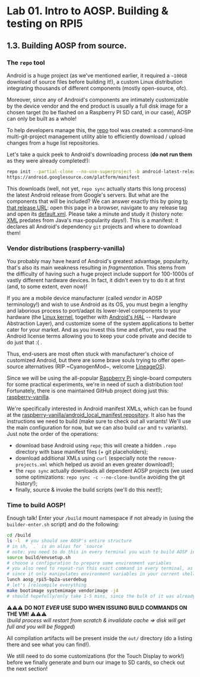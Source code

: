 # Lab 01. Intro to AOSP. Building & testing on RPI5

## 1.3. Building AOSP from source.

### The `repo` tool

Android is a huge project (as we've mentioned earlier, it required a `~100GB`
download of source files before building it!), a custom Linux distribution
integrating thousands of different components (mostly open-source, ofc).

Moreover, since any of Android's components are intimately customizable by the
device vendor and the end product is usually a full disk image for a chosen
target (to be flashed on a Raspberry PI SD card, in our case), AOSP can only be
built as a whole!

To help developers manage this, the
[repo](https://source.android.com/docs/setup/reference/repo) tool was created: a
command-line multi-git-project management utility able to efficiently download /
upload changes from a huge list repositories.

Let's take a quick peek to Android's downloading process (**do not run them** as
they were already completed!):

```sh
repo init --partial-clone --no-use-superproject -b android-latest-release -u
https://android.googlesource.com/platform/manifest
```

This downloads (well, not yet, `repo sync` actually starts this long process)
the latest Android release from Google's servers. But what are the components
that will be included? We can answer exactly this by going
[to that release URL](https://android.googlesource.com/platform/manifest): open
this page in a browser, navigate to any release tag and open its
[default.xml](https://android.googlesource.com/platform/manifest/+/refs/heads/android-latest-release/default.xml).
Please take a minute and study it (history note:
[XML](https://en.wikipedia.org/wiki/XML) predates from Java's max-popularity
days!). This is a manifest: it declares all Android's dependency `git` projects
and where to download them!

### Vendor distributions (raspberry-vanilla)

You probably may have heard of Android's greatest advantage, popularity, that's
also its main weakness resulting in _fragmentation_. This stems from the
difficulty of having such a huge project include support for 100-1000s of vastly
different hardware devices. In fact, it didn't even try to do it at first (and,
to some extent, even now)!

If you are a mobile device manufacturer (called _vendor_ in AOSP terminology!)
and wish to use Android as its OS, you must begin a lengthy and laborious
process to port/adapt its lower-level components to your hardware (the
[Linux kernel](https://www.kernel.org/), together with
[Android's _HAL_](https://source.android.com/docs/core/architecture/hal) --
Hardware Abstraction Layer), and customize some of the system applications to
better cater for your market. And as you invest this time and effort, you read
the Android license terms allowing you to keep your code private and decide to
do just that :( .

Thus, end-users are most often stuck with manufacturer's choice of customized
Android, but there are some brave souls trying to offer open-source alternatives
(RIP ~CyanogenMod~, welcome [LineageOS](https://lineageos.org/)).

Since we will be using the all-popular
[Raspberry Pi](https://www.raspberrypi.com/) single-board computers for some
practical experiments, we're in need of such a distribution too! Fortunately,
there is one maintained GitHub project doing just this:
[raspberry-vanilla](https://github.com/raspberry-vanilla).

We're specifically interested in Android manifest XMLs, which can be found at
the
[raspberry-vanilla/android_local_manifest repository](https://github.com/raspberry-vanilla/android_local_manifest).
It also has the instructions we need to build (make sure to check out all
variants! We'll use the main configuration for now, but we can also build `car`
and `tv` variants). Just note the order of the operations:

- download base Android using `repo`; this will create a hidden `.repo`
  directory with base manifest files (+ git placeholders);
- download additional XMLs using `curl` (especially note the
  `remove-projects.xml` which helped us avoid an even greater download!);
- the `repo sync` actually downloads all dependent AOSP projects (we used some
  optimizations: `repo sync -c --no-clone-bundle` avoiding the git history!);
- finally, source & invoke the build scripts (we'll do this next!);

### Time to build AOSP!

Enough talk! Enter your `/build` mount namespace if not already in (using the
`builder-enter.sh` script) and do the following:

```sh
cd /build
ls -l  # you should see AOSP's entire structure
# in sh, `.` is an alias for `source`
# note: you need to do this in every terminal you wish to build AOSP in!
source build/envsetup.sh
# choose a configuration to prepare some environment variables
# you also need to repeat-run this exact command in every terminal, as well,
# since it only manipulates environment variables in your current shell!
lunch aosp_rpi5-bp2a-userdebug
# let's [re]compile everything
make bootimage systemimage vendorimage -j4
# should hopefully/only take 1-5 mins, since the bulk of it was already buit!
```

⚠️⚠️⚠️ **DO NOT _EVER_ USE SUDO WHEN ISSUING BUILD COMMANDS ON THE VM!** ⚠️⚠️⚠️
\
(_build process will restart from scratch & invalidate cache => disk will get
full and you will be flogged_)

All compilation artifacts will be present inside the `out/` directory (do a
listing there and see what you can find!).

We still need to do some customizations (for the Touch Display to work!) before
we finally generate and burn our image to SD cards, so check out the next
section!
